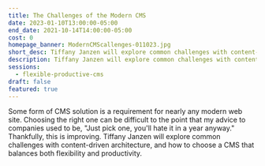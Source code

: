 ```yaml
---
title: The Challenges of the Modern CMS
date: 2023-01-10T13:00:00-05:00
end_date: 2021-10-14T14:00:00-05:00
cost: 0
homepage_banner: ModernCMScallenges-011023.jpg
short_desc: Tiffany Janzen will explore common challenges with content-driven architecture, and how to choose a CMS that balances both flexibility and productivity.
description: Tiffany Janzen will explore common challenges with content-driven architecture, and how to choose a CMS that balances both flexibility and productivity.
sessions:
  - flexible-productive-cms
draft: false
featured: true
---
```


Some form of CMS solution is a requirement for nearly any modern web site. Choosing the right one can be difficult to the point that my advice to companies used to be, "Just pick one, you'll hate it in a year anyway." Thankfully, this is improving. Tiffany Janzen will explore common challenges with content-driven architecture, and how to choose a CMS that balances both flexibility and productivity.